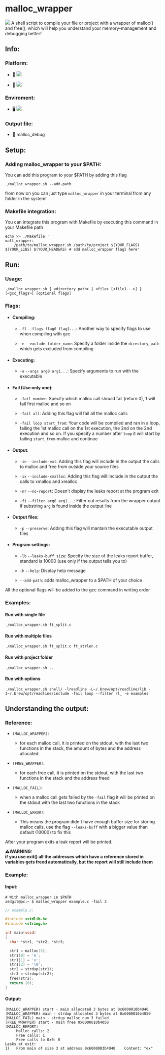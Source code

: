 # malloc_wrapper
<img src="https://img.shields.io/badge/Tools-debug-blueviolet" />
A shell script to compile your file or project with a wrapper of malloc() and free(), which will help you understand your memory-management and debugging better!

## Info:

### Platform:

  - 🍏 <img src="https://img.shields.io/badge/MacOs-working-brightgreen" />


  - 🐧 <img src="https://img.shields.io/badge/Linux-working-brightgreen" />

### Enviroment:

  - 🖥️ <img src="https://img.shields.io/badge/C-gcc-blueviolet" />

### Output file:

  - 📄 malloc_debug


## Setup:

### Adding malloc_wrapper to your $PATH:
You can add this program to your $PATH by adding this flag

```console
./malloc_wrapper.sh --add-path
```
from now on you can just type `malloc_wrapper` in your terminal from any folder in the system!
 
### Makefile integration:
You can integrate this program with Makefile by executing this command in your Makefile path

```shell
echo >> ./Makefile '
mall_wrapper:
    /path/to/malloc_wrapper.sh /path/to/project $(YOUR_FLAGS) $(YOUR_LIBS) $(YOUR_HEADERS) # add malloc_wrapper flags here'
```

## Run:

### Usage:
    ./malloc_wrapper.sh { <directory_path> | <file> [<file1...>] } [<gcc_flags>] [optional flags]

### Flags:

 - #### Compiling:

   - `-fl` `--flags flag0 flag1...`: Another way to specify flags to use when compiling with gcc
   
   - `-e` `--exclude folder_name`: Specify a folder inside the `directory_path` which gets excluded from compiling

 - #### Executing:
   
   - `-a` `--args arg0 arg1...`: Specify arguments to run with the executable


 - #### Fail (Use only one):

   - `-fail number`: Specify which malloc call should fail (return 0), 1 will fail first malloc and so on

   - `-fail all`: Adding this flag will fail all the malloc calls

   - `-fail loop start_from`: Your code will be compiled and ran in a loop, failing the 1st malloc call on the 1st execution, the 2nd on the 2nd            execution and so on. If you specify a number after `loop` it will start by failing `start_from` malloc and continue

 - #### Output:

   - `-ie` `--include-ext`: Adding this flag will include in the output the calls to malloc and free from outside your source files

   - `-ix` `--include-xmalloc`: Adding this flag will include in the output the calls to xmalloc and xrealloc

   - `-nr` `--no-report`: Doesn't display the leaks report at the program exit

   - `-fi` `--filter arg0 arg1...`: Filter out results from the wrapper output if substring `arg` is found inside the output line

 - #### Output files:

   - `-p` `--preserve`: Adding this flag will mantain the executable output files

 - #### Program settings:

   - `-lb` `--leaks-buff size`: Specify the size of the leaks report buffer, standard is 10000 (use only if the output tells you to)
     
   - `-h` `--help`: Display help message
 
   - `--add-path`: adds malloc_wrapper to a $PATH of your choice

   
 All the optional flags will be added to the gcc command in writing order

### Examples:

#### Run with single file

    ./malloc_wrapper.sh ft_split.c
   
#### Run with multiple files

    ./malloc_wrapper.sh ft_split.c ft_strlen.c

#### Run with project folder

    ./malloc_wrapper.sh ..

#### Run with options

    ./malloc_wrapper.sh shell/ -lreadline -L~/.brew/opt/readline/lib -I~/.brew/opt/readline/include -fail loop --filter rl_ -e examples

## Understanding the output:

### Reference:

 - `(MALLOC_WRAPPER)`:
    - for each malloc call, it is printed on the stdout, with the last two functions in the stack, the amount of bytes and the address allocated
   
 - `(FREE_WRAPPER)`:
    - for each free call, it is printed on the stdout, with the last two functions in the stack and the address freed

 - `(MALLOC_FAIL)`:
    - when a malloc call gets failed by the `-fail` flag it will be printed on the stdout with the last two functions in the stack

 - `(MALLOC_ERROR)`:
    - This means the program didn't have enough buffer size for storing malloc calls, use the flag `--leaks-buff` with a bigger value than default (10000) to fix this

After your program exits a leak report will be printed. 

**⚠️WARNING:  
if you use exit() all the addresses which have a reference stored in variables gets freed automatically, but the report will still include them**

### Example:

#### Input:

```console
# With malloc_wrapper in $PATH
xedgit@pc:~ $ malloc_wrapper example.c -fail 3
```

```c
// example.c:

#include <stdlib.h>
#include <string.h>

int main(void)
{
  char *str1, *str2, *str3;

  str1 = malloc(3);
  str1[0] = 'e';
  str1[1] = 'x';
  str1[2] = '\0';
  str2 = strdup(str1);
  str3 = strdup(str2);
  free(str2);
  return (0);
}
```

#### Output:
    
    (MALLOC_WRAPPER) start - main allocated 3 bytes at 0x6000010b4040
    (MALLOC_WRAPPER) main - strdup allocated 3 bytes at 0x6000010b4050
    (MALLOC_FAIL) main - strdup malloc num 3 failed
    (FREE_WRAPPER) start - main free 0x6000010b4050
    (MALLOC_REPORT)
         Malloc calls: 2
         Free calls: 1
         Free calls to 0x0: 0
    Leaks at exit:
    1)   From main of size 3 at address 0x6000003b4040    Content: "ex"
